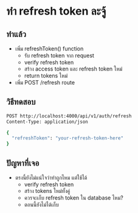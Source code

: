 # ทำ refresh token ละจู้


## ทำแล้ว

- เพิ่ม refreshToken() function
  - รับ refresh token จาก request
  - verify refresh token
  - สร้าง access token และ refresh token ใหม่
  - return tokens ใหม่
- เพิ่ม POST /refresh route

## วิธีทดสอบ

```bash
POST http://localhost:4000/api/v1/auth/refresh
Content-Type: application/json

{
  "refreshToken": "your-refresh-token-here"
}
```

## ปัญหาที่เจอ

- ตรงนี้ยังไม่แน่ใจว่าทำถูกไหม แต่ใช้ได้
  - verify refresh token
  - สร้าง tokens ใหม่ทั้งคู่
  - ควรจะเก็บ refresh token ใน database ไหม?
  - ตอนนี้ยังไม่ได้เก็บ
